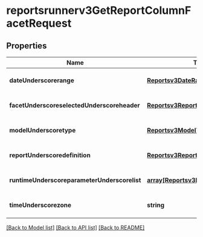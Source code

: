 # reportsrunnerv3GetReportColumnFacetRequest

## Properties
Name | Type | Description | Notes
------------ | ------------- | ------------- | -------------
**dateUnderscorerange** | [**Reportsv3DateRange**](Reportsv3DateRange.md) |  | [optional] [default to null]
**facetUnderscoreselectedUnderscoreheader** | [**Reportsv3ReportHeader**](Reportsv3ReportHeader.md) |  | [optional] [default to null]
**modelUnderscoretype** | [**Reportsv3ModelType**](Reportsv3ModelType.md) |  | [optional] [default to null]
**reportUnderscoredefinition** | [**Reportsv3ReportDefinition**](Reportsv3ReportDefinition.md) |  | [optional] [default to null]
**runtimeUnderscoreparameterUnderscorelist** | [**array[Reportsv3RunTimeParameter]**](Reportsv3RunTimeParameter.md) |  | [optional] [default to null]
**timeUnderscorezone** | **string** |  | [optional] [default to null]

[[Back to Model list]](../README.md#documentation-for-models) [[Back to API list]](../README.md#documentation-for-api-endpoints) [[Back to README]](../README.md)


